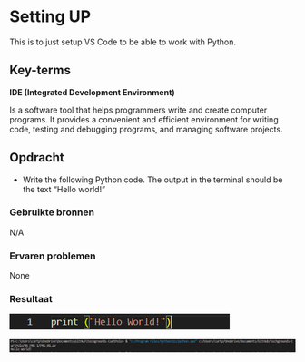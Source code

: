 # Setting UP
This is to just setup VS Code to be able to work with Python.

## Key-terms
**IDE (Integrated Development Environment)**

Is a software tool that helps programmers write and create computer programs. It provides a convenient and efficient environment for writing code, testing and debugging programs, and managing software projects.

## Opdracht
- Write the following Python code. The output in the terminal should be the text “Hello world!”
### Gebruikte bronnen
N/A

### Ervaren problemen
None

### Resultaat
![Alt text](../00_includes/Week-10-To-16-Python/PRG-01-Hello.PNG)

![Alt text](../00_includes/Week-10-To-16-Python/PRG-01-Hello-2.PNG)